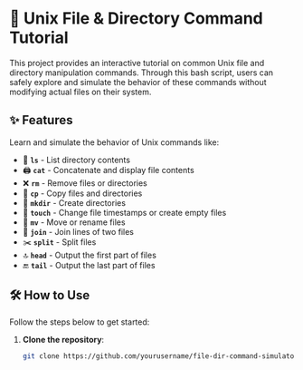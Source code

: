 # 📂 Unix File & Directory Command Tutorial

This project provides an interactive tutorial on common Unix file and directory manipulation commands. Through this bash script, users can safely explore and simulate the behavior of these commands without modifying actual files on their system.

## ✨ Features
Learn and simulate the behavior of Unix commands like:

- 📜 **`ls`** - List directory contents
- 🖨️ **`cat`** - Concatenate and display file contents
- ❌ **`rm`** - Remove files or directories
- 📂 **`cp`** - Copy files and directories
- 📁 **`mkdir`** - Create directories
- 📝 **`touch`** - Change file timestamps or create empty files
- 🔀 **`mv`** - Move or rename files
- 🔗 **`join`** - Join lines of two files
- ✂️ **`split`** - Split files
- 🔝 **`head`** - Output the first part of files
- 🔚 **`tail`** - Output the last part of files

## 🛠️ How to Use

Follow the steps below to get started:

1. **Clone the repository**:
   ```bash
   git clone https://github.com/yourusername/file-dir-command-simulator.git
